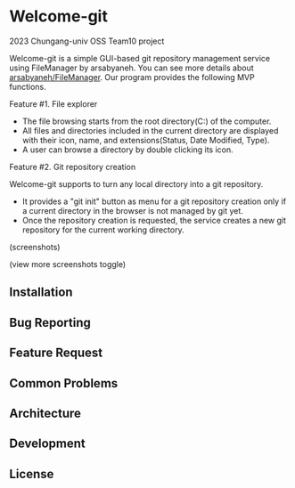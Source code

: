 # Welcome-git
2023 Chungang-univ OSS Team10 project

Welcome-git is a simple GUI-based git repository management service using FileManager by arsabyaneh. You can see more details about [arsabyaneh/FileManager](https://github.com/arsabyaneh/FileManager). Our program provides the following MVP functions.

Feature #1. File explorer

- The file browsing starts from the root directory(C:\) of the computer.
- All files and directories included in the current directory are displayed with their icon, name, and extensions(Status, Date Modified, Type).
- A user can browse a directory by double clicking its icon.

Feature #2. Git repository creation

Welcome-git supports to turn any local directory into a git repository.

- It provides a "git init" button as menu for a git repository creation only if a current directory in the browser is not managed by git yet.
- Once the repository creation is requested, the service creates a new git repository for the current working directory.

(screenshots)

(view more screenshots toggle)

## Installation



## Bug Reporting



## Feature Request



## Common Problems



## Architecture



## Development



## License

